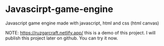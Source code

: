 # Javascirpt-game-engine
Javascript game engine made with javascript, html and css (html canvas)

NOTE:
https://ruzgarcraft.netlify.app/
this is a demo of this project.
I will publish this project later on github. You can try it now.
